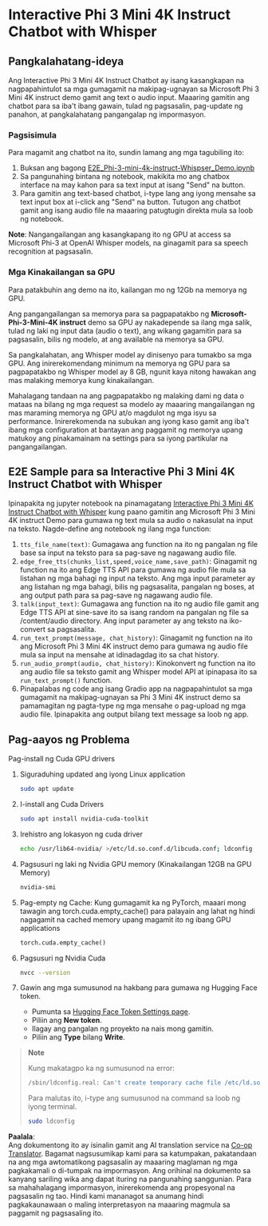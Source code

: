 <!--
CO_OP_TRANSLATOR_METADATA:
{
  "original_hash": "006e8cf75211d3297f24e1b22e38955f",
  "translation_date": "2025-07-17T02:21:24+00:00",
  "source_file": "md/02.Application/01.TextAndChat/Phi3/E2E_Phi-3-mini_with_whisper.md",
  "language_code": "tl"
}
-->
# Interactive Phi 3 Mini 4K Instruct Chatbot with Whisper

## Pangkalahatang-ideya

Ang Interactive Phi 3 Mini 4K Instruct Chatbot ay isang kasangkapan na nagpapahintulot sa mga gumagamit na makipag-ugnayan sa Microsoft Phi 3 Mini 4K instruct demo gamit ang text o audio input. Maaaring gamitin ang chatbot para sa iba't ibang gawain, tulad ng pagsasalin, pag-update ng panahon, at pangkalahatang pangangalap ng impormasyon.

### Pagsisimula

Para magamit ang chatbot na ito, sundin lamang ang mga tagubiling ito:

1. Buksan ang bagong [E2E_Phi-3-mini-4k-instruct-Whispser_Demo.ipynb](https://github.com/microsoft/Phi-3CookBook/blob/main/code/06.E2E/E2E_Phi-3-mini-4k-instruct-Whispser_Demo.ipynb)
2. Sa pangunahing bintana ng notebook, makikita mo ang chatbox interface na may kahon para sa text input at isang "Send" na button.
3. Para gamitin ang text-based chatbot, i-type lang ang iyong mensahe sa text input box at i-click ang "Send" na button. Tutugon ang chatbot gamit ang isang audio file na maaaring patugtugin direkta mula sa loob ng notebook.

**Note**: Nangangailangan ang kasangkapang ito ng GPU at access sa Microsoft Phi-3 at OpenAI Whisper models, na ginagamit para sa speech recognition at pagsasalin.

### Mga Kinakailangan sa GPU

Para patakbuhin ang demo na ito, kailangan mo ng 12Gb na memorya ng GPU.

Ang pangangailangan sa memorya para sa pagpapatakbo ng **Microsoft-Phi-3-Mini-4K instruct** demo sa GPU ay nakadepende sa ilang mga salik, tulad ng laki ng input data (audio o text), ang wikang gagamitin para sa pagsasalin, bilis ng modelo, at ang available na memorya sa GPU.

Sa pangkalahatan, ang Whisper model ay dinisenyo para tumakbo sa mga GPU. Ang inirerekomendang minimum na memorya ng GPU para sa pagpapatakbo ng Whisper model ay 8 GB, ngunit kaya nitong hawakan ang mas malaking memorya kung kinakailangan.

Mahalagang tandaan na ang pagpapatakbo ng malaking dami ng data o mataas na bilang ng mga request sa modelo ay maaaring mangailangan ng mas maraming memorya ng GPU at/o magdulot ng mga isyu sa performance. Inirerekomenda na subukan ang iyong kaso gamit ang iba't ibang mga configuration at bantayan ang paggamit ng memorya upang matukoy ang pinakamainam na settings para sa iyong partikular na pangangailangan.

## E2E Sample para sa Interactive Phi 3 Mini 4K Instruct Chatbot with Whisper

Ipinapakita ng jupyter notebook na pinamagatang [Interactive Phi 3 Mini 4K Instruct Chatbot with Whisper](https://github.com/microsoft/Phi-3CookBook/blob/main/code/06.E2E/E2E_Phi-3-mini-4k-instruct-Whispser_Demo.ipynb) kung paano gamitin ang Microsoft Phi 3 Mini 4K instruct Demo para gumawa ng text mula sa audio o nakasulat na input na teksto. Nagde-define ang notebook ng ilang mga function:

1. `tts_file_name(text)`: Gumagawa ang function na ito ng pangalan ng file base sa input na teksto para sa pag-save ng nagawang audio file.
1. `edge_free_tts(chunks_list,speed,voice_name,save_path)`: Ginagamit ng function na ito ang Edge TTS API para gumawa ng audio file mula sa listahan ng mga bahagi ng input na teksto. Ang mga input parameter ay ang listahan ng mga bahagi, bilis ng pagsasalita, pangalan ng boses, at ang output path para sa pag-save ng nagawang audio file.
1. `talk(input_text)`: Gumagawa ang function na ito ng audio file gamit ang Edge TTS API at sine-save ito sa isang random na pangalan ng file sa /content/audio directory. Ang input parameter ay ang teksto na iko-convert sa pagsasalita.
1. `run_text_prompt(message, chat_history)`: Ginagamit ng function na ito ang Microsoft Phi 3 Mini 4K instruct demo para gumawa ng audio file mula sa input na mensahe at idinadagdag ito sa chat history.
1. `run_audio_prompt(audio, chat_history)`: Kinokonvert ng function na ito ang audio file sa teksto gamit ang Whisper model API at ipinapasa ito sa `run_text_prompt()` function.
1. Pinapalabas ng code ang isang Gradio app na nagpapahintulot sa mga gumagamit na makipag-ugnayan sa Phi 3 Mini 4K instruct demo sa pamamagitan ng pagta-type ng mga mensahe o pag-upload ng mga audio file. Ipinapakita ang output bilang text message sa loob ng app.

## Pag-aayos ng Problema

Pag-install ng Cuda GPU drivers

1. Siguraduhing updated ang iyong Linux application

    ```bash
    sudo apt update
    ```

1. I-install ang Cuda Drivers

    ```bash
    sudo apt install nvidia-cuda-toolkit
    ```

1. Irehistro ang lokasyon ng cuda driver

    ```bash
    echo /usr/lib64-nvidia/ >/etc/ld.so.conf.d/libcuda.conf; ldconfig
    ```

1. Pagsusuri ng laki ng Nvidia GPU memory (Kinakailangan 12GB na GPU Memory)

    ```bash
    nvidia-smi
    ```

1. Pag-empty ng Cache: Kung gumagamit ka ng PyTorch, maaari mong tawagin ang torch.cuda.empty_cache() para palayain ang lahat ng hindi nagagamit na cached memory upang magamit ito ng ibang GPU applications

    ```python
    torch.cuda.empty_cache() 
    ```

1. Pagsusuri ng Nvidia Cuda

    ```bash
    nvcc --version
    ```

1. Gawin ang mga sumusunod na hakbang para gumawa ng Hugging Face token.

    - Pumunta sa [Hugging Face Token Settings page](https://huggingface.co/settings/tokens?WT.mc_id=aiml-137032-kinfeylo).
    - Piliin ang **New token**.
    - Ilagay ang pangalan ng proyekto na nais mong gamitin.
    - Piliin ang **Type** bilang **Write**.

> **Note**
>
> Kung makatagpo ka ng sumusunod na error:
>
> ```bash
> /sbin/ldconfig.real: Can't create temporary cache file /etc/ld.so.cache~: Permission denied 
> ```
>
> Para malutas ito, i-type ang sumusunod na command sa loob ng iyong terminal.
>
> ```bash
> sudo ldconfig
> ```

**Paalala**:  
Ang dokumentong ito ay isinalin gamit ang AI translation service na [Co-op Translator](https://github.com/Azure/co-op-translator). Bagamat nagsusumikap kami para sa katumpakan, pakatandaan na ang mga awtomatikong pagsasalin ay maaaring maglaman ng mga pagkakamali o di-tumpak na impormasyon. Ang orihinal na dokumento sa kanyang sariling wika ang dapat ituring na pangunahing sanggunian. Para sa mahahalagang impormasyon, inirerekomenda ang propesyonal na pagsasalin ng tao. Hindi kami mananagot sa anumang hindi pagkakaunawaan o maling interpretasyon na maaaring magmula sa paggamit ng pagsasaling ito.